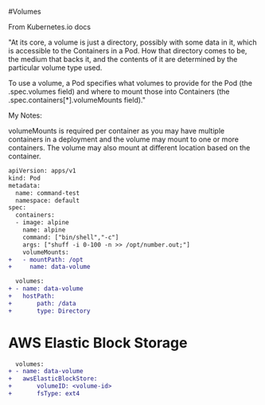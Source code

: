 #Volumes

From Kubernetes.io docs

"At its core, a volume is just a directory, possibly with some data in it, which is accessible to the Containers in a Pod. How that directory comes to be, the medium that backs it, and the contents of it are determined by the particular volume type used.

To use a volume, a Pod specifies what volumes to provide for the Pod (the .spec.volumes field) and where to mount those into Containers (the .spec.containers[*].volumeMounts field)."

My Notes:

volumeMounts is required per container as you may have multiple containers in a deployment and the volume may mount to one or more containers. The volume may also mount at different location based on the container.


```diff
apiVersion: apps/v1
kind: Pod
metadata:
  name: command-test
  namespace: default
spec:
  containers:
  - image: alpine
    name: alpine
    command: ["bin/shell","-c"]
    args: ["shuff -i 0-100 -n >> /opt/number.out;"]
    volumeMounts:
+   - mountPath: /opt
+     name: data-volume 

  volumes:
+ - name: data-volume
+   hostPath:
+       path: /data
+       type: Directory
```


    
       

# AWS Elastic Block Storage
 
```diff
  volumes:
+ - name: data-volume  
+   awsElasticBlockStore:
+       volumeID: <volume-id>
+       fsType: ext4
 ```
 
 
 

 
 
 
